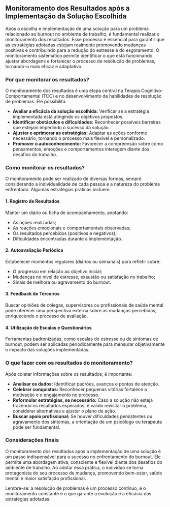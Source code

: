 
## Monitoramento dos Resultados após a Implementação da Solução Escolhida

Após a escolha e implementação de uma solução para um problema relacionado ao burnout no ambiente de trabalho, é fundamental realizar o monitoramento dos resultados. Esse processo é essencial para garantir que as estratégias adotadas estejam realmente promovendo mudanças positivas e contribuindo para a redução do estresse e do esgotamento. O monitoramento sistemático permite identificar o que está funcionando, ajustar abordagens e fortalecer o processo de resolução de problemas, tornando-o mais eficaz e adaptativo.

### Por que monitorar os resultados?

O monitoramento dos resultados é uma etapa central na Terapia Cognitivo-Comportamental (TCC) e no desenvolvimento de habilidades de resolução de problemas. Ele possibilita:

- **Avaliar a eficácia da solução escolhida:** Verificar se a estratégia implementada está atingindo os objetivos propostos.
- **Identificar obstáculos e dificuldades:** Reconhecer possíveis barreiras que estejam impedindo o sucesso da solução.
- **Ajustar e aprimorar as estratégias:** Adaptar as ações conforme necessário, tornando o processo mais flexível e personalizado.
- **Promover o autoconhecimento:** Favorecer a compreensão sobre como pensamentos, emoções e comportamentos interagem diante dos desafios do trabalho.

### Como monitorar os resultados?

O monitoramento pode ser realizado de diversas formas, sempre considerando a individualidade de cada pessoa e a natureza do problema enfrentado. Algumas estratégias práticas incluem:

#### 1. **Registro de Resultados**

Manter um diário ou ficha de acompanhamento, anotando:

- As ações realizadas;
- As reações emocionais e comportamentais observadas;
- Os resultados percebidos (positivos e negativos);
- Dificuldades encontradas durante a implementação.

#### 2. **Autoavaliação Periódica**

Estabelecer momentos regulares (diários ou semanais) para refletir sobre:

- O progresso em relação ao objetivo inicial;
- Mudanças no nível de estresse, exaustão ou satisfação no trabalho;
- Sinais de melhora ou agravamento do burnout.

#### 3. **Feedback de Terceiros**

Buscar opiniões de colegas, supervisores ou profissionais de saúde mental pode oferecer uma perspectiva externa sobre as mudanças percebidas, enriquecendo o processo de avaliação.

#### 4. **Utilização de Escalas e Questionários**

Ferramentas padronizadas, como escalas de estresse ou de sintomas de burnout, podem ser aplicadas periodicamente para mensurar objetivamente o impacto das soluções implementadas.

### O que fazer com os resultados do monitoramento?

Após coletar informações sobre os resultados, é importante:

- **Analisar os dados:** Identificar padrões, avanços e pontos de atenção.
- **Celebrar conquistas:** Reconhecer pequenas vitórias fortalece a motivação e o engajamento no processo.
- **Reformular estratégias, se necessário:** Caso a solução não esteja trazendo os resultados esperados, é válido revisitar o problema, considerar alternativas e ajustar o plano de ação.
- **Buscar apoio profissional:** Se houver dificuldades persistentes ou agravamento dos sintomas, a orientação de um psicólogo ou terapeuta pode ser fundamental.

### Considerações finais

O monitoramento dos resultados após a implementação de uma solução é um passo indispensável para o sucesso no enfrentamento do burnout. Ele permite uma abordagem ativa, consciente e flexível diante dos desafios do ambiente de trabalho. Ao adotar essa prática, o indivíduo se torna protagonista do seu processo de mudança, promovendo bem-estar, saúde mental e maior satisfação profissional.

Lembre-se: a resolução de problemas é um processo contínuo, e o monitoramento constante é o que garante a evolução e a eficácia das estratégias adotadas.
```
